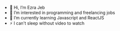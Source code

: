 - 👋 Hi, I’m Ezra Jeb
- 👀 I’m interested in programming and freelancing jobs
- 🌱 I’m currently learning Javascript and ReactJS
- ⚡ I can't sleep without video to watch 

<!---
EzStraDa/EzStraDa is a ✨ special ✨ repository because its `README.md` (this file) appears on your GitHub profile.
You can click the Preview link to take a look at your changes.
--->

